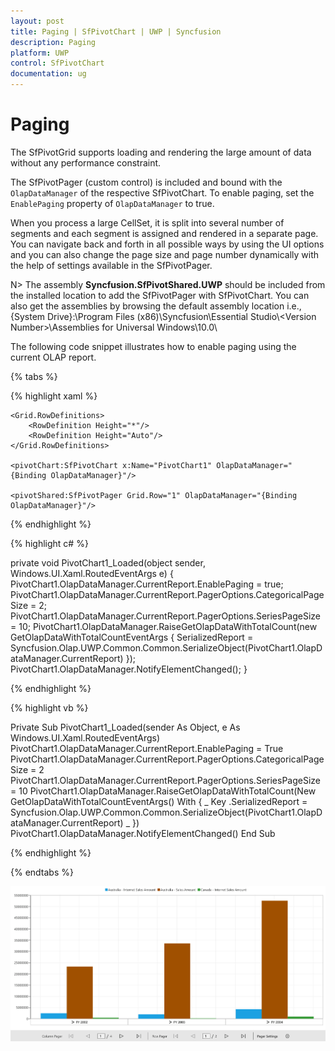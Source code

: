 ```yaml
---
layout: post
title: Paging | SfPivotChart | UWP | Syncfusion
description: Paging
platform: UWP
control: SfPivotChart
documentation: ug
---
```


# Paging

The SfPivotGrid supports loading and rendering the large amount of data without any performance constraint.

The SfPivotPager (custom control) is included and bound with the `OlapDataManager` of the respective SfPivotChart. To enable paging, set the `EnablePaging` property of `OlapDataManager` to true.

When you process a large CellSet, it is split into several number of segments and each segment is assigned and rendered in a separate page. You can navigate back and forth in all possible ways by using the UI options and you can also change the page size and page number dynamically with the help of settings available in the SfPivotPager.

N> The assembly **Syncfusion.SfPivotShared.UWP** should be included from the installed location to add the SfPivotPager with SfPivotChart. You can also get the assemblies by browsing the default assembly location i.e.,
{System Drive}:\Program Files (x86)\Syncfusion\Essential Studio\\&lt;Version Number&gt;\Assemblies for Universal Windows\10.0\

The following code snippet illustrates how to enable paging using the current OLAP report.

{% tabs %}

{% highlight xaml %}

<Grid Background="{ThemeResource ApplicationPageBackgroundThemeBrush}">
    <Grid.DataContext>
        <local:ViewModel/>
    </Grid.DataContext>

    <Grid.RowDefinitions>
        <RowDefinition Height="*"/>
        <RowDefinition Height="Auto"/>
    </Grid.RowDefinitions>

    <pivotChart:SfPivotChart x:Name="PivotChart1" OlapDataManager="{Binding OlapDataManager}"/>

    <pivotShared:SfPivotPager Grid.Row="1" OlapDataManager="{Binding OlapDataManager}"/>
</Grid>

{% endhighlight %}

{% highlight c# %}

private void PivotChart1_Loaded(object sender, Windows.UI.Xaml.RoutedEventArgs e)
{
    PivotChart1.OlapDataManager.CurrentReport.EnablePaging = true;
    PivotChart1.OlapDataManager.CurrentReport.PagerOptions.CategoricalPageSize = 2;
    PivotChart1.OlapDataManager.CurrentReport.PagerOptions.SeriesPageSize = 10;
    PivotChart1.OlapDataManager.RaiseGetOlapDataWithTotalCount(new GetOlapDataWithTotalCountEventArgs
    {
        SerializedReport = Syncfusion.Olap.UWP.Common.Common.SerializeObject(PivotChart1.OlapDataManager.CurrentReport)
    });
    PivotChart1.OlapDataManager.NotifyElementChanged();
}

{% endhighlight %}

{% highlight vb %}

Private Sub PivotChart1_Loaded(sender As Object, e As Windows.UI.Xaml.RoutedEventArgs)
	PivotChart1.OlapDataManager.CurrentReport.EnablePaging = True
	PivotChart1.OlapDataManager.CurrentReport.PagerOptions.CategoricalPageSize = 2
	PivotChart1.OlapDataManager.CurrentReport.PagerOptions.SeriesPageSize = 10
	PivotChart1.OlapDataManager.RaiseGetOlapDataWithTotalCount(New GetOlapDataWithTotalCountEventArgs() With { _
		Key .SerializedReport = Syncfusion.Olap.UWP.Common.Common.SerializeObject(PivotChart1.OlapDataManager.CurrentReport) _
	})
	PivotChart1.OlapDataManager.NotifyElementChanged()
End Sub

{% endhighlight %}

{% endtabs %}

![](Paging_images/enablePaging.png)